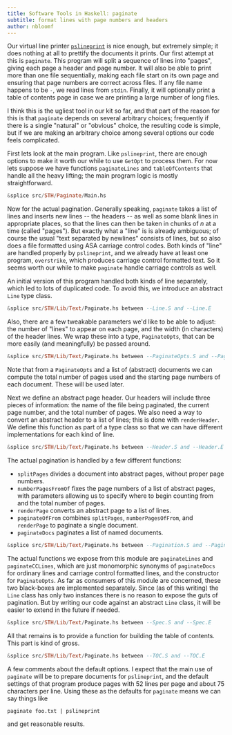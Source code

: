 ```yaml
---
title: Software Tools in Haskell: paginate
subtitle: format lines with page numbers and headers
author: nbloomf
---
```


Our virtual line printer [``pslineprint``](/pages/sth/tool/pslineprint.html) is nice enough, but extremely simple; it does nothing at all to prettify the documents it prints. Our first attempt at this is ``paginate``. This program will split a sequence of lines into "pages", giving each page a header and page number. It will also be able to print more than one file sequentially, making each file start on its own page and ensuring that page numbers are correct across files. If any file name happens to be ``-``, we read lines from ``stdin``. Finally, it will optionally print a table of contents page in case we are printing a large number of long files.

I think this is the ugliest tool in our kit so far, and that part of the reason for this is that ``paginate`` depends on several arbitrary choices; frequently if there is a single "natural" or "obvious" choice, the resulting code is simple, but if we are making an arbitrary choice among several options our code feels complicated.

First lets look at the main program. Like ``pslineprint``, there are enough options to make it worth our while to use ``GetOpt`` to process them. For now lets suppose we have functions ``paginateLines`` and ``tableOfContents`` that handle all the heavy lifting; the main program logic is mostly straightforward.


```haskell
&splice src/STH/Paginate/Main.hs
```


Now for the actual pagination. Generally speaking, ``paginate`` takes a list of lines and inserts new lines -- the headers -- as well as some blank lines in appropriate places, so that the lines can then be taken in chunks of $n$ at a time (called "pages"). But exactly what a "line" is is already ambiguous; of course the usual "text separated by newlines" consists of lines, but so also does a file formatted using ASA carriage control codes. Both kinds of "line" are handled properly by ``pslineprint``, and we already have at least one program, ``overstrike``, which produces carriage control formatted text. So it seems worth our while to make ``paginate`` handle carriage controls as well.

An initial version of this program handled both kinds of line separately, which led to lots of duplicated code. To avoid this, we introduce an abstract ``Line`` type class.


```haskell
&splice src/STH/Lib/Text/Paginate.hs between --Line.S and --Line.E
```


Also, there are a few tweakable parameters we'd like to be able to adjust: the number of "lines" to appear on each page, and the width (in characters) of the header lines. We wrap these into a type, ``PaginateOpts``, that can be more easily (and meaningfully) be passed around.


```haskell
&splice src/STH/Lib/Text/Paginate.hs between --PaginateOpts.S and --PaginateOpts.E
```


Note that from a ``PaginateOpts`` and a list of (abstract) documents we can compute the total number of pages used and the starting page numbers of each document. These will be used later.

Next we define an abstract page header. Our headers will include three pieces of information: the name of the file being paginated, the current page number, and the total number of pages. We also need a way to convert an abstract header to a list of lines; this is done with ``renderHeader``. We define this function as part of a type class so that we can have different implementations for each kind of line.


```haskell
&splice src/STH/Lib/Text/Paginate.hs between --Header.S and --Header.E
```


The actual pagination is handled by a few different functions:

* ``splitPages`` divides a document into abstract pages, without proper page numbers.
* ``numberPagesFromOf`` fixes the page numbers of a list of abstract pages, with parameters allowing us to specify where to begin counting from and the total number of pages.
* ``renderPage`` converts an abstract page to a list of lines.
* ``paginateOfFrom`` combines ``splitPages``, ``numberPagesOfFrom``, and ``renderPage`` to paginate a single document.
* ``paginateDocs`` paginates a list of named documents.


```haskell
&splice src/STH/Lib/Text/Paginate.hs between --Pagination.S and --Pagination.E
```


The actual functions we expose from this module are ``paginateLines`` and ``paginateCCLines``, which are just monomorphic synonyms of ``paginateDocs`` for ordinary lines and carriage control formatted lines, and the constructor for ``PaginateOpts``. As far as consumers of this module are concerned, these two black-boxes are implemented separately. Since (as of this writing) the ``Line`` class has only two instances there is no reason to expose the guts of pagination. But by writing our code against an abstract ``Line`` class, it will be easier to extend in the future if needed.


```haskell
&splice src/STH/Lib/Text/Paginate.hs between --Spec.S and --Spec.E
```


All that remains is to provide a function for building the table of contents. This part is kind of gross.


```haskell
&splice src/STH/Lib/Text/Paginate.hs between --TOC.S and --TOC.E
```


A few comments about the default options. I expect that the main use of ``paginate`` will be to prepare documents for ``pslineprint``, and the default settings of that program produce pages with 52 lines per page and about 75 characters per line. Using these as the defaults for ``paginate`` means we can say things like

    paginate foo.txt | pslineprint

and get reasonable results.
